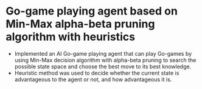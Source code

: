 # Go-game playing agent based on Min-Max alpha-beta pruning algorithm with heuristics
 - Implemented an AI Go-game playing agent that can play Go-games by using Min-Max decision algorithm with alpha-beta pruning to search the possible state space and choose the best move to its best knowledge.
 - Heuristic method was used to decide whether the current state is advantageous to the agent or not, and how advantageous it is.
